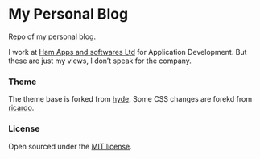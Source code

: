 # My Personal Blog

Repo of my personal blog.

I work at [Ham Apps and softwares Ltd](hamsoftug.com) for Application Development.
But these are just my views, I don’t speak for the company.


### Theme

The theme base is forked from [hyde](https://github.com/poole/hyde).
Some CSS changes are forekd from [ricardo](https://github.com/RicardoNiepel/ricardoniepel.github.io).

### License

Open sourced under the [MIT license](LICENSE.md).
